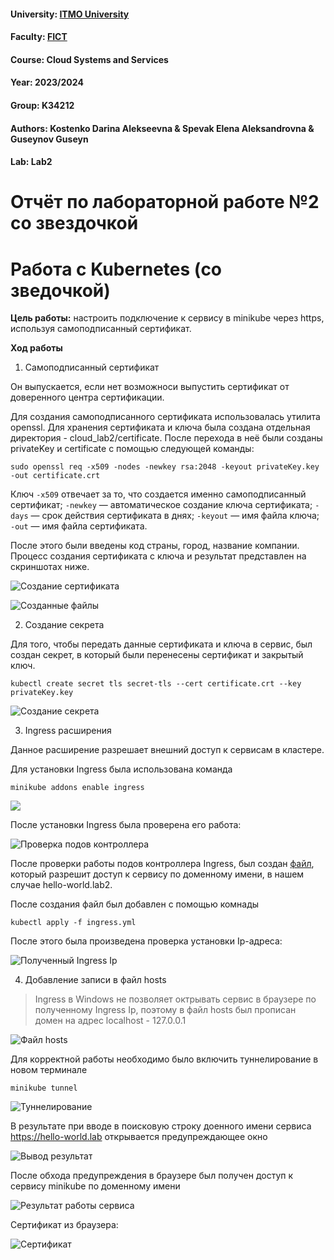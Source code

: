 #### University: [ITMO University](https://##3itmo.ru/ru/)
#### Faculty: [FICT](https://fict.itmo.ru)
#### Course: Cloud Systems and Services
#### Year: 2023/2024
#### Group: K34212
#### Authors: Kostenko Darina Alekseevna & Spevak Elena Aleksandrovna & Guseynov Guseyn
#### Lab: Lab2

# **Отчёт по лабораторной работе №2 со звездочкой**

# Работа с Kubernetes (со зведочкой)

**Цель работы:** настроить подключение к сервису в minikube через https, используя самоподписанный сертификат.

**Ход работы**  

1. Самоподписанный сертификат 

Он выпускается, если нет возможноси выпустить сертификат от доверенного центра сертификации.

Для создания самоподписанного сертификата использовалась утилита openssl. Для хранения сертификата и ключа была создана отдельная директория - cloud_lab2/certificate. После перехода в неё были созданы privateKey и certificate с помощью следующей команды:

```
sudo openssl req -x509 -nodes -newkey rsa:2048 -keyout privateKey.key -out certificate.crt
```

Ключ ```-x509``` отвечает за то, что создается именно самоподписанный сертификат;
    ```-newkey``` — автоматическое создание ключа сертификата;
    ```-days``` — срок действия сертификата в днях;
    ```-keyout``` — имя файла ключа;
    ```-out``` —  имя файла сертификата.

После этого были введены код страны, город, название компании. Процесс создания сертификата с ключа и результат представлен на скриншотах ниже.

![Создание сертификата](https://github.com/LenaSpevak/2023-2024_DevOps_Kostenko_Spevak_Guseynov/blob/main/lab2/%20screenshots%20star/creating%20certificate.png)

![Созданные файлы](https://github.com/LenaSpevak/2023-2024_DevOps_Kostenko_Spevak_Guseynov/blob/main/lab2/%20screenshots%20star/creating%20certificate%20result.png)

2. Создание секрета
   
Для того, чтобы передать данные сертификата и ключа в сервис, был создан секрет, в который были перенесены сертификат и закрытый ключ.

```
kubectl create secret tls secret-tls --cert certificate.crt --key privateKey.key
```

![Создание секрета](https://github.com/LenaSpevak/2023-2024_DevOps_Kostenko_Spevak_Guseynov/blob/main/lab2/%20screenshots%20star/creating%20secret2.png)

3. Ingress расширения

Данное расширение разрешает внешний доступ к сервисам в кластере.

Для установки Ingress была использована команда

```
minikube addons enable ingress
```
![](https://github.com/LenaSpevak/2023-2024_DevOps_Kostenko_Spevak_Guseynov/blob/main/lab2/%20screenshots%20star/ingress%20enable.png)

После установки Ingress была проверена его работа:

![Проверка подов контроллера](https://github.com/LenaSpevak/2023-2024_DevOps_Kostenko_Spevak_Guseynov/blob/main/lab2/%20screenshots%20star/get%20pods%20ingress.png)

После проверки работы подов контроллера Ingress, был создан [файл](https://github.com/LenaSpevak/2023-2024_DevOps_Kostenko_Spevak_Guseynov/blob/main/lab2/files%20star/ingress.yml), который разрешит доступ к сервису по доменному имени, в нашем случае hello-world.lab2. 

После создания файл был добавлен с помощью комнады

```
kubectl apply -f ingress.yml
```

После этого была произведена проверка установки Ip-адреса:

![Полученный Ingress Ip](https://github.com/LenaSpevak/2023-2024_DevOps_Kostenko_Spevak_Guseynov/blob/main/lab2/%20screenshots%20star/ingress%20ip.png)

4. Добавление записи в файл hosts

> Ingress в Windows не позволяет октрывать сервис в браузере по полученному Ingress Ip, поэтому в файл hosts был прописан домен на адрес localhost - 127.0.0.1

![Файл hosts](https://github.com/LenaSpevak/2023-2024_DevOps_Kostenko_Spevak_Guseynov/blob/main/lab2/%20screenshots%20star/hosts%20file.png)

Для корректной работы необходимо было включить туннелирование в новом терминале 

```
minikube tunnel
```

![Туннелирование](https://github.com/LenaSpevak/2023-2024_DevOps_Kostenko_Spevak_Guseynov/blob/main/lab2/%20screenshots%20star/tunneling.png)

В результате при вводе в поисковую строку доенного имени сервиса  https://hello-world.lab открывается предупреждающее окно

![Вывод результат](https://github.com/LenaSpevak/2023-2024_DevOps_Kostenko_Spevak_Guseynov/blob/main/lab2/%20screenshots%20star/https%20resolve.png)

После обхода предупреждения в браузере был получен доступ к сервису minikube по доменному имени

![Результат работы сервиса](https://github.com/LenaSpevak/2023-2024_DevOps_Kostenko_Spevak_Guseynov/blob/main/lab2/%20screenshots%20star/result%20https.png)

Сертификат из браузера:

![Сертификат](https://github.com/LenaSpevak/2023-2024_DevOps_Kostenko_Spevak_Guseynov/blob/main/lab2/%20screenshots%20star/certificate.png)



